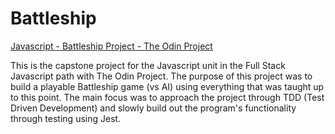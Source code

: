 # Battleship

[Javascript - Battleship Project - The Odin Project](https://www.theodinproject.com/lessons/node-path-javascript-battleship)

This is the capstone project for the Javascript unit in the Full Stack Javascript path with The Odin Project. The purpose of this project was to build a playable Battleship game (vs AI) using everything that was taught up to this point. The main focus was to approach the project through TDD (Test Driven Development) and slowly build out the program's functionality through testing using Jest.
